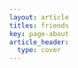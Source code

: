 ```yaml
---
layout: article
titles: friends
key: page-about
article_header:
  type: cover
---
```

<iframe frameborder="no" border="0" marginwidth="0" marginheight="0" width="330" height="86" allow="autoplay" src="https://music.163.com/outchain/player?type=2&id=2108827013&auto=1" style="display:none"></iframe>





